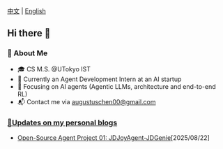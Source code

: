 [中文](https://github.com/yc-2027/yc-2027/blob/main/ZH_CN_README.md) | [English](#awesome-ai-agents)
## Hi there 👋

<!--
**Omari-00/Omari-00** is a ✨ _special_ ✨ repository because its `README.md` (this file) appears on your GitHub profile.

Here are some ideas to get you started:

- 🔭 I’m currently working on ...
- 🌱 I’m currently learning ...
- 👯 I’m looking to collaborate on ...
- 🤔 I’m looking for help with ...
- 💬 Ask me about ...
- 📫 How to reach me: ...
- 😄 Pronouns: ...
- ⚡ Fun fact: ...
emojis: https://gist.github.com/roachhd/1f029bd4b50b8a524f3c
-->

<!-- README.md -->

### 🌟 About Me
* 🎓 CS M.S. @UTokyo IST
* 🔭 Currently an Agent Development Intern at an AI startup
* 🔬 Focusing on AI agents (Agentic LLMs, architecture and end-to-end RL)
* 📬 Contact me via augustuschen00@gmail.com


### [📕Updates on my personal blogs](https://yc-2027.github.io/)
* [Open-Source Agent Project 01: JDJoyAgent-JDGenie](https://yc-2027.github.io/posts/2025/08/22/Open-Source-Agent-Project-01-JDJoyAgent-JDGenie.html)[2025/08/22]


